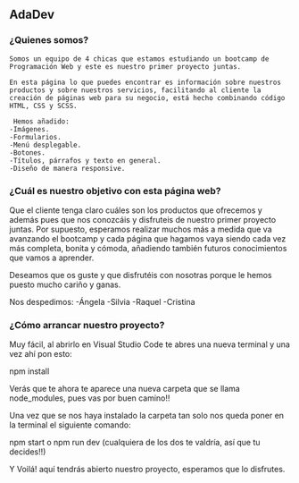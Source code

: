 ## AdaDev

### ¿Quienes somos?

    Somos un equipo de 4 chicas que estamos estudiando un bootcamp de Programación Web y este es nuestro primer proyecto juntas.
    
    En esta página lo que puedes encontrar es información sobre nuestros productos y sobre nuestros servicios, facilitando al cliente la creación de páginas web para su negocio, está hecho combinando código HTML, CSS y SCSS.
    
     Hemos añadido:
    -Imágenes.
    -Formularios.
    -Menú desplegable.
    -Botones.
    -Títulos, párrafos y texto en general.
    -Diseño de manera responsive.

### ¿Cuál es nuestro objetivo con esta página web?
Que el cliente tenga claro cuáles son los productos que ofrecemos y además pues que nos conozcáis y disfruteis de nuestro primer proyecto juntas. 
Por supuesto, esperamos realizar muchos más a medida que va avanzando el bootcamp y cada página que hagamos vaya siendo cada vez más completa, bonita y cómoda, añadiendo también futuros conocimientos que vamos a aprender.

Deseamos que os guste y que disfrutéis con nosotras porque le hemos puesto mucho cariño y ganas. 

Nos despedimos:
-Ángela
-Silvia
-Raquel
-Cristina
### ¿Cómo arrancar nuestro proyecto?

Muy fácil, al abrirlo en Visual Studio Code te abres una nueva terminal y una vez ahí pon esto:

  npm install

Verás que te ahora te aparece una nueva carpeta que se llama node_modules, pues vas por buen camino!!

Una vez que se nos haya instalado la carpeta tan solo nos queda poner en la terminal el siguiente comando:

  npm start o npm run dev (cualquiera de los dos te valdría, así que tu decides!!)

Y Voilá! aquí tendrás abierto nuestro proyecto, esperamos que lo disfrutes.

